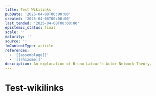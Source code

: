 ```yaml
---
title: Test Wikilinks
pubDate: '2025-04-08T00:00:00'
created: '2025-04-08T00:00:00'
last_tended: '2025-04-08T00:00:00'
epistemic_status: final
scale: ''
maturity: ''
source: ''
fmContentType: article
references:
  - '[[assemblage]]'
  - '[[rhizome]]'
description: An exploration of Bruno Latour's Actor-Network Theory.
---
```


# Test-wikilinks
